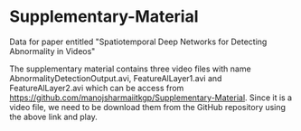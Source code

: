 # Supplementary-Material
Data for paper entitled "Spatiotemporal Deep Networks for Detecting Abnormality in Videos"

The supplementary material contains three video files with name AbnormalityDetectionOutput.avi, FeatureAlLayer1.avi and FeatureAlLayer2.avi which can be access from  https://github.com/manojsharmaiitkgp/Supplementary-Material. Since it is a video file, we need to be download them from the GitHub repository using the above link and play.
